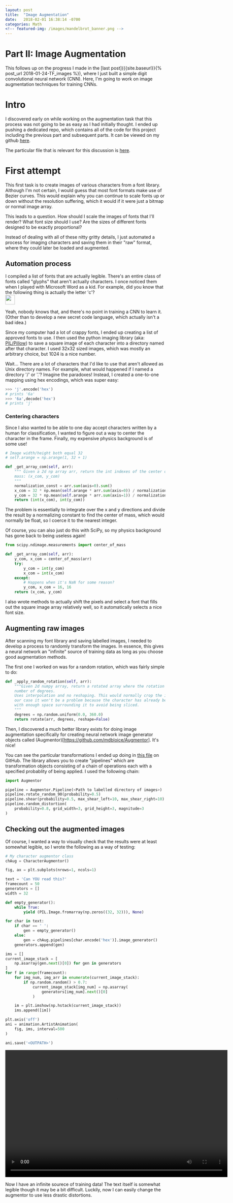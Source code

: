 ```yaml
---
layout: post
title:  "Image Augmentation"
date:   2018-02-01 16:38:14 -0700
categories: Math
<!-- featured-img: /images/mandelbrot_banner.png -->
---
```


# Part II: Image Augmentation

This follows up on the progress I made in the [last post]({{site.baseurl}}{% post_url 2018-01-24-TF_images %}),
where I just built a simple digit convolutional neural network (CNN). Here, I'm going
to work on image augmentation techniques for training CNNs.

# Intro

I discovered early on while working on the augmentation task that this process was not
going to be as easy as I had initially thought. I ended up pushing a dedicated repo,
which contains all of the code for this project including the previous part and
subsequent parts. It can be viewed on my github
[here](https://github.com/gavin-peterkin/char_rec).

The particular file that is relevant for this discussion is [here](https://github.com/gavin-peterkin/char_rec/blob/master/image_chars.py).


# First attempt

This first task is to create images of various characters from a font library.
Although I'm not certain, I would guess that most font formats make use of Bezier
curves. This would explain why you can continue to scale fonts up or down without
the resolution suffering, which it would if it were just a bitmap or normal image array.

This leads to a question. How should I scale the images of fonts that I'll render?
What font size should I use? Are the sizes of different fonts designed to be
exactly proportional?

Instead of dealing with all of these nitty gritty details, I just automated a process
for imaging characters and saving them in their "raw" format, where they could
later be loaded and augmented.

## Automation process

I compiled a list of fonts that are actually legible. There's an entire class of
fonts called "glyphs" that aren't actually characters. I once noticed them when
I played with Microsoft Word as a kid. For example, did you know that the following
thing is actually the letter 'c'?  
<img src="/images/weird_letters/c.png" style="width: 30px;"/>

Yeah, nobody knows that, and there's no point in training a CNN to learn it.
(Other than to develop a new secret code language, which actually isn't a bad idea.)

Since my computer had a lot of crappy fonts, I ended up creating a list of approved
fonts to use. I then used the python imaging library (aka: [PIL/Pillow](http://pillow.readthedocs.io/en/latest/))
to save a square image of each character into a directory named after that character.
I used 32x32 sized images, which was mostly an arbitrary choice, but 1024 is a
nice number.

Wait... There are a lot of characters that I'd like to use that aren't allowed as
Unix directory names. For example, what would happened if I named a directory '/' or '.'?
Imagine the paradoxes! Instead, I created a one-to-one mapping using
hex encodings, which was super easy:  
```python
>>> 'j'.encode('hex')
# prints '6a'
>>> '6a',decode('hex')
# prints 'j'
```

### Centering characters

Since I also wanted to be able to one day accept characters written by a human for
classification, I wanted to figure out a way to center the character in the frame.
Finally, my expensive physics background is of some use!
```python
# Image width/height both equal 32
# self.arange = np.arange(1, 32 + 1)

def _get_array_com(self, arr):
    """ Given a 2d np array arr, return the int indexes of the center of
    mass: (x_com, y_com)
    """
    normalization_const = arr.sum(axis=0).sum()
    x_com = 32 * np.mean(self.arange * arr.sum(axis=0)) / normalization_const
    y_com = 32 * np.mean(self.arange * arr.sum(axis=1)) / normalization_const
    return (int(x_com), int(y_com))
```
The problem is essentially to integrate over the x and y directions and divide
the result by a normalizing constant to find the center of mass, which would normally
be float, so I coerce it to the nearest integer.

Of course, you can also just do this with SciPy, so my physics background has gone
back to being useless again!
```python
from scipy.ndimage.measurements import center_of_mass

def _get_array_com(self, arr):
    y_com, x_com = center_of_mass(arr)
    try:
        y_com = int(y_com)
        x_com = int(x_com)
    except:
        # Happens when it's NaN for some reason?
        y_com, x_com = 16, 16
    return (x_com, y_com)
```
I also wrote methods to actually shift the pixels and select a font that fills out
the square image array relatively well, so it automatically selects a nice font size.

## Augmenting raw images

After scanning my font library and saving labelled images, I needed to develop
a process to randomly transform the images. In essence, this gives a neural network
an "infinite" source of training data as long as you choose good augmentation methods.

The first one I worked on was for a random rotation, which was fairly simple to do:
```python
def _apply_random_rotation(self, arr):
    """Given 2d numpy array, return a rotated array where the rotation is a random
    number of degrees.
    Uses interpolation and no reshaping. This would normally crop the image, but in
    our case it won't be a problem because the character has already been centered
    with enough space surrounding it to avoid being sliced.
    """
    degrees = np.random.uniform(0.0, 360.0)
    return rotate(arr, degrees, reshape=False)
```

Then, I discovered a much better library exists for doing image augmentation
specifically for creating neural network image generator objects called
(Augmentor)[https://github.com/mdbloice/Augmentor]. It's nice!

You can see the particular transformations I ended up doing in [this file](https://github.com/gavin-peterkin/char_rec/blob/master/training_generator.py)
on GitHub. The library allows you to create "pipelines" which are transformation
objects consisting of a chain of operations each with a specified probablity of being
applied.
I used the following chain:
```python
import Augmentor

pipeline = Augmentor.Pipeline(<Path to labelled directory of images>)
pipeline.rotate_random_90(probability=0.5)
pipeline.shear(probability=0.5, max_shear_left=10, max_shear_right=10)
pipeline.random_distortion(
    probability=0.8, grid_width=3, grid_height=3, magnitude=3
)
```

## Checking out the augmented images

Of course, I wanted a way to visually check that the results were at least
somewhat legible, so I wrote the following as a way of testing:
```python
# My character augmentor class
chAug = CharacterAugmentor()

fig, ax = plt.subplots(nrows=1, ncols=1)

text = 'Can YOU read this?'
framecount = 50
generators = []
width = 32

def empty_generator():
    while True:
        yield (PIL.Image.fromarray(np.zeros((32, 32))), None)

for char in text:
    if char == ' ':
        gen = empty_generator()
    else:
        gen = chAug.pipelines[char.encode('hex')].image_generator()
    generators.append(gen)

ims = []
current_image_stack = [
    np.asarray(gen.next()[0]) for gen in generators
]
for f in range(framecount):
    for img_num, img_arr in enumerate(current_image_stack):
        if np.random.random() > 0.7:
            current_image_stack[img_num] = np.asarray(
                generators[img_num].next()[0]
            )

    im = plt.imshow(np.hstack(current_image_stack))
    ims.append([im])

plt.axis('off')
ani = animation.ArtistAnimation(
    fig, ims, interval=500
)

ani.save('<OUTPATH>')
```
<video width="700" height="400" controls autoplay loop>
  <source type="video/mp4" src="/file_content/animations/char_animation.mp4"/>
  Your browser does not support the video tag.
</video>

Now I have an infinite sourece of training data!
The text itself is somewhat legible though it may be a bit difficult. Luckily,
now I can easily change the augmentor to use less drastic distortions.

